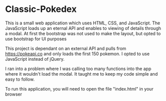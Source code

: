 # Classic-Pokedex

This is a small web application which uses HTML, CSS, and JavaScript. The JavaScript loads up an eternal API and enables to viewing of details through a modal. At first the bootstrap was not used to make the layout, but opted to use bootstrap for UI purposes

This project is dependant on an external API and pulls from https://pokeapi.co and only loads the first 150 pokemon. I opted to use JavaScript instead of jQuery.

I ran into a problem where I was calling too many functions into the app where it wouldn't load the modal. It taught me to keep my code simple and easy to follow.

To run this application,
you will need to open the file "index.html" in your browser
